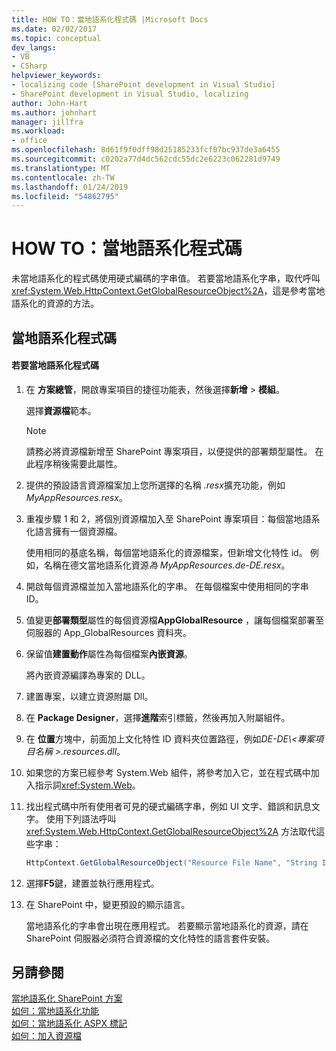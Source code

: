 ```yaml
---
title: HOW TO：當地語系化程式碼 |Microsoft Docs
ms.date: 02/02/2017
ms.topic: conceptual
dev_langs:
- VB
- CSharp
helpviewer_keywords:
- localizing code [SharePoint development in Visual Studio]
- SharePoint development in Visual Studio, localizing
author: John-Hart
ms.author: johnhart
manager: jillfra
ms.workload:
- office
ms.openlocfilehash: 8d61f9f0dff98d25185233fcf07bc937de3a6455
ms.sourcegitcommit: c0202a77d4dc562cdc55dc2e6223c062281d9749
ms.translationtype: MT
ms.contentlocale: zh-TW
ms.lasthandoff: 01/24/2019
ms.locfileid: "54862795"
---
```

# <a name="how-to-localize-code"></a>HOW TO：當地語系化程式碼
  未當地語系化的程式碼使用硬式編碼的字串值。 若要當地語系化字串，取代呼叫<xref:System.Web.HttpContext.GetGlobalResourceObject%2A>，這是參考當地語系化的資源的方法。  
  
## <a name="localize-code"></a>當地語系化程式碼  
  
#### <a name="to-localize-code"></a>若要當地語系化程式碼  
  
1.  在 **方案總管**，開啟專案項目的捷徑功能表，然後選擇**新增** > **模組**。  
  
     選擇**資源檔**範本。  
  
    > [!NOTE]  
    >  請務必將資源檔新增至 SharePoint 專案項目，以便提供的部署類型屬性。 在此程序稍後需要此屬性。  
  
2.  提供的預設語言資源檔案加上您所選擇的名稱 *.resx*擴充功能，例如*MyAppResources.resx*。  
  
3.  重複步驟 1 和 2，將個別資源檔加入至 SharePoint 專案項目：每個當地語系化語言擁有一個資源檔。  
  
     使用相同的基底名稱，每個當地語系化的資源檔案，但新增文化特性 id。 例如，名稱在德文當地語系化資源*為 MyAppResources.de-DE.resx*。  
  
4.  開啟每個資源檔並加入當地語系化的字串。 在每個檔案中使用相同的字串 ID。  
  
5.  值變更**部署類型**屬性的每個資源檔**AppGlobalResource** ，讓每個檔案部署至伺服器的 App_GlobalResources 資料夾。  
  
6.  保留值**建置動作**屬性為每個檔案**內嵌資源**。  
  
     將內嵌資源編譯為專案的 DLL。  
  
7.  建置專案，以建立資源附屬 Dll。  
  
8.  在  **Package Designer**，選擇**進階**索引標籤，然後再加入附屬組件。  
  
9. 在 **位置**方塊中，前面加上文化特性 ID 資料夾位置路徑，例如*DE-DE\\\<專案項目名稱 >.resources.dll*。  
  
10. 如果您的方案已經參考 System.Web 組件，將參考加入它，並在程式碼中加入指示詞<xref:System.Web>。  
  
11. 找出程式碼中所有使用者可見的硬式編碼字串，例如 UI 文字、錯誤和訊息文字。 使用下列語法呼叫 <xref:System.Web.HttpContext.GetGlobalResourceObject%2A> 方法取代這些字串：  
  
    ```csharp  
    HttpContext.GetGlobalResourceObject("Resource File Name", "String ID")  
    ```  
  
12. 選擇**F5**鍵，建置並執行應用程式。  
  
13. 在 SharePoint 中，變更預設的顯示語言。  
  
     當地語系化的字串會出現在應用程式。 若要顯示當地語系化的資源，請在 SharePoint 伺服器必須符合資源檔的文化特性的語言套件安裝。  
  
## <a name="see-also"></a>另請參閱
 [當地語系化 SharePoint 方案](../sharepoint/localizing-sharepoint-solutions.md)   
 [如何：當地語系化功能](../sharepoint/how-to-localize-a-feature.md)   
 [如何：當地語系化 ASPX 標記](../sharepoint/how-to-localize-aspx-markup.md)   
 [如何：加入資源檔](../sharepoint/how-to-add-a-resource-file.md)  
